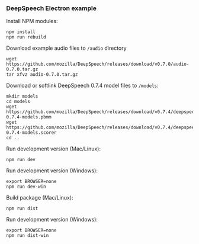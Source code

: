 ### DeepSpeech Electron example

Install NPM modules:

```
npm install
npm run rebuild
```

Download example audio files to `/audio` directory

```
wget https://github.com/mozilla/DeepSpeech/releases/download/v0.7.0/audio-0.7.0.tar.gz
tar xfvz audio-0.7.0.tar.gz
```

Download or softlink DeepSpeech 0.7.4 model files to `/models`:

```
mkdir models
cd models
wget https://github.com/mozilla/DeepSpeech/releases/download/v0.7.4/deepspeech-0.7.4-models.pbmm
wget https://github.com/mozilla/DeepSpeech/releases/download/v0.7.4/deepspeech-0.7.4-models.scorer
cd ..
```

Run development version (Mac/Linux):

```
npm run dev
```

Run development version (Windows):

```
export BROWSER=none
npm run dev-win
```


Build package (Mac/Linux):

```
npm run dist
```

Run development version (Windows):

```
export BROWSER=none
npm run dist-win
```